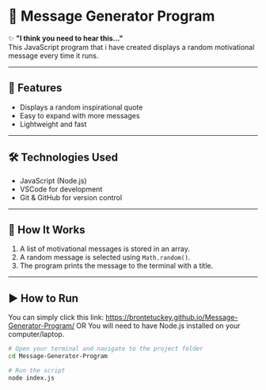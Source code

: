 # 💬 Message Generator Program

✨ **"I think you need to hear this..."**  
This JavaScript program that i have created displays a random motivational message every time it runs.

---

## 🚀 Features

- Displays a random inspirational quote
- Easy to expand with more messages
- Lightweight and fast

---

## 🛠️ Technologies Used

- JavaScript (Node.js)
- VSCode for development
- Git & GitHub for version control

---

## 🧠 How It Works

1. A list of motivational messages is stored in an array.
2. A random message is selected using `Math.random()`.
3. The program prints the message to the terminal with a title.

---

## ▶️ How to Run
You can simply click this link: https://brontetuckey.github.io/Message-Generator-Program/
OR
You will need to have Node.js installed on your computer/laptop.


```bash
# Open your terminal and navigate to the project folder
cd Message-Generator-Program

# Run the script
node index.js
